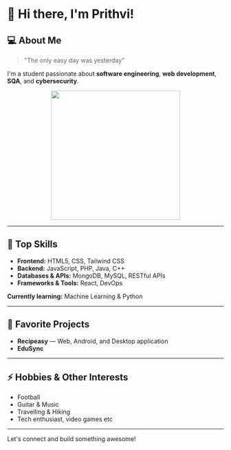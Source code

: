 # 👋 Hi there, I'm Prithvi!

## 💻 About Me
> "The only easy day was yesterday"

I'm a student passionate about **software engineering**, **web development**, **SQA**, and **cybersecurity**.

<p align="center">
  <img src="https://media0.giphy.com/media/v1.Y2lkPTc5MGI3NjExbDFoYnR2djdrcmI1aHR3NHQ1Y2t1Mml2amdsMjFhaWU5MGNkdzBpciZlcD12MV9pbnRlcm5hbF9naWZfYnlfaWQmY3Q9Zw/VbnUQpnihPSIgIXuZv/giphy.gif" width="300"/>
</p>

---

## 🚀 Top Skills
- **Frontend:**  HTML5, CSS, Tailwind CSS  
- **Backend:** JavaScript, PHP, Java, C++  
- **Databases & APIs:** MongoDB, MySQL, RESTful APIs  
- **Frameworks & Tools:** React, DevOps  

**Currently learning:** Machine Learning & Python  

---

## 🌟 Favorite Projects
- **Recipeasy** — Web, Android, and Desktop application  
- **EduSync**  

---

## ⚡ Hobbies & Other Interests
- Football  
- Guitar & Music  
- Travelling & Hiking
- Tech enthusiast, video games etc

---

Let's connect and build something awesome!
